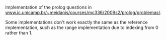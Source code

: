 Implementation of the prolog questions in www.ic.unicamp.br/~meidanis/courses/mc336/2009s2/prolog/problemas/.

Some implementations don't work exactly the same as the reference
implementation, such as the range implementation due to indexing
from 0 rather than 1.
